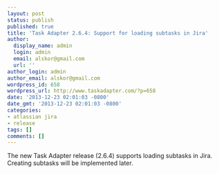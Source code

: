 ```yaml
---
layout: post
status: publish
published: true
title: 'Task Adapter 2.6.4: Support for loading subtasks in Jira'
author:
  display_name: admin
  login: admin
  email: alskor@gmail.com
  url: ''
author_login: admin
author_email: alskor@gmail.com
wordpress_id: 658
wordpress_url: http://www.taskadapter.com/?p=658
date: '2013-12-23 02:01:03 -0800'
date_gmt: '2013-12-23 02:01:03 -0800'
categories:
- atlassian jira
- release
tags: []
comments: []
---
```

<p>The new Task Adapter release (2.6.4) supports loading subtasks in Jira. Creating subtasks will be implemented later.</p>
